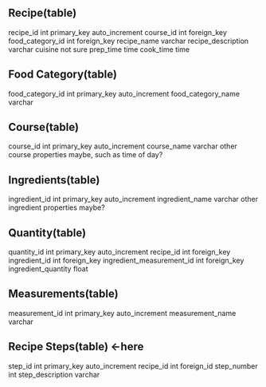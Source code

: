 ## Recipe(table)
recipe_id int primary_key auto_increment
course_id int foreign_key
food_category_id int foreign_key
recipe_name varchar
recipe_description varchar
cuisine not sure
prep_time time
cook_time time

## Food Category(table)
food_category_id int primary_key auto_increment
food_category_name varchar

## Course(table)
course_id int primary_key auto_increment
course_name varchar
other course properties maybe, such as time of day?

## Ingredients(table)
ingredient_id int primary_key auto_increment
ingredient_name varchar
other ingredient properties maybe?

## Quantity(table)
quantity_id int primary_key auto_increment
recipe_id int foreign_key
ingredient_id int foreign_key
ingredient_measurement_id int foreign_key
ingredient_quantity float

## Measurements(table)
measurement_id int primary_key auto_increment
measurement_name varchar

## Recipe Steps(table) <-here
step_id int primary_key auto_increment
recipe_id int foreign_id
step_number int
step_description varchar